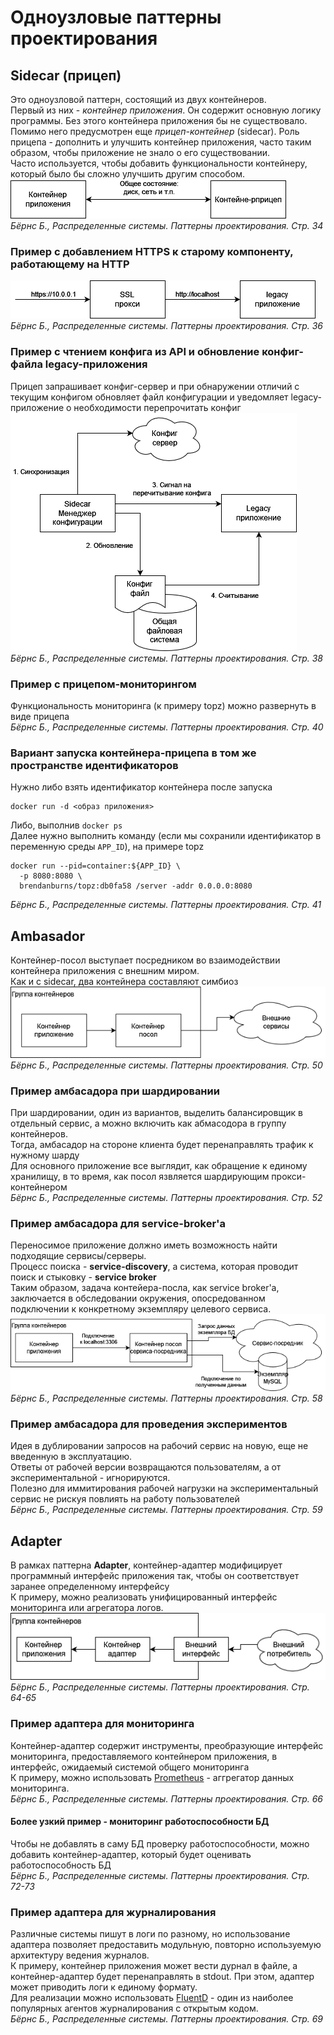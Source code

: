 # Одноузловые паттерны проектирования
## Sidecar (прицеп)
Это одноузловой паттерн, состоящий из двух контейнеров.<br/>
Первый из них - *контейнер приложения*. Он содержит основную логику программы. Без этого контейнера приложения бы не существовало.<br/>
Помимо него предусмотрен еще *прицеп-контейнер* (sidecar). Роль прицепа - дополнить и улучшить контейнер приложения, часто таким образом, чтобы приложение не знало о его существовании.<br/>
Часто используется, чтобы добавить функциональности контейнеру, который было бы сложно улучшить другим способом.<br/>
![](img/sidecar_general.png)<br/>
_Бёрнс Б., Распределенные системы. Паттерны проектирования. Стр. 34_

### Пример с добавлением HTTPS к старому компоненту, работающему на HTTP
![](img/sidecar_https_example.png)<br/>
_Бёрнс Б., Распределенные системы. Паттерны проектирования. Стр. 36_

### Пример с чтением конфига из API и обновление конфиг-файла legacy-приложения
Прицеп запрашивает конфиг-сервер и при обнаружении отличий с текущим конфигом обновляет файл конфигурации и уведомляет legacy-приложение о необходимости перепрочитать конфиг<br/>
![](img/sidecar_config_sync_example.png)<br/>
_Бёрнс Б., Распределенные системы. Паттерны проектирования. Стр. 38_

### Пример с прицепом-мониторингом
Функциональность мониторинга (к примеру topz) можно развернуть в виде прицепа<br/>
_Бёрнс Б., Распределенные системы. Паттерны проектирования. Стр. 40_

### Вариант запуска контейнера-прицепа в том же пространстве идентификаторов
Нужно либо взять идентификатор контейнера после запуска
```shell
docker run -d <образ приложения>
```
Либо, выполнив `docker ps`<br/>
Далее нужно выполнить команду (если мы сохранили идентификатор в переменную среды `APP_ID`), на примере topz
```shell
docker run --pid=container:${APP_ID} \
  -p 8080:8080 \
  brendanburns/topz:db0fa58 /server -addr 0.0.0.0:8080
```
_Бёрнс Б., Распределенные системы. Паттерны проектирования. Стр. 41_

## Ambasador
Контейнер-посол выступает посредником во взаимодействии контейнера приложения с внешним миром.<br/>
Как и с sidecar, два контейнера составляют симбиоз<br/>
![ambasador](img/ambasador_general.png)<br/>
_Бёрнс Б., Распределенные системы. Паттерны проектирования. Стр. 50_

### Пример амбасадора при шардировании
При шардировании, один из вариантов, выделить балансировщик в отдельный сервис, а можно включить как абмасодора в группу контейнеров.<br/>
Тогда, амбасадор на стороне клиента будет перенаправлять трафик к нужному шарду<br/>
Для основного приложение все выглядит, как обращение к единому хранилищу, в то время, как посол язвляется шардирующим прокси-контейнером<br/>
_Бёрнс Б., Распределенные системы. Паттерны проектирования. Стр. 52_

### Пример амбасадора для service-broker'а
Переносимое приложение должно иметь возможность найти подходящие сервисы/серверы.<br/>
Процесс поиска - **service-discovery**, а система, которая проводит поиск и стыковку - **service broker**<br/>
Таким образом, задача контейера-посла, как service broker'а, заключается в обследовании окружения, опосредованном подключении к конкретному экземпляру целевого сервиса.<br/>
![ambasador](img/ambasador_service-broker.png)<br/>
_Бёрнс Б., Распределенные системы. Паттерны проектирования. Стр. 58_

### Пример амбасадора для проведения экспериментов
Идея в дублировании запросов на рабочий сервис на новую, еще не введенную в эксплуатацию.<br/>
Ответы от рабочей версии возвращаются пользователям, а от экспериментальной - игнорируются.<br/>
Полезно для иммитирования рабочей нагрузки на экспериментальный сервис не рискуя повлиять на работу пользователей<br/>
_Бёрнс Б., Распределенные системы. Паттерны проектирования. Стр. 59_

## Adapter
В рамках паттерна **Adapter**, контейнер-адаптер модифицирует программный интерфейс приложения так, чтобы он соответствует заранее определенному интерфейсу<br/>
К примеру, можно реализовать унифицированный интерфейс мониторинга или агрегатора логов.<br/>
![adapter](img/adapter_general.png)<br/>
_Бёрнс Б., Распределенные системы. Паттерны проектирования. Стр. 64-65_

### Пример адаптера для мониторинга
Контейнер-адаптер содержит инструменты, преобразующие интерфейс мониторинга, предоставляемого контейнером приложения, в интерфейс, ожидаемый системой общего мониторинга<br/>
К примеру, можно использовать [Prometheus](https://prometheus.io/) - аггрегатор данных мониторинга.<br/>
_Бёрнс Б., Распределенные системы. Паттерны проектирования. Стр. 66_

#### Более узкий пример - мониторинг работоспособности БД
Чтобы не добавлять в саму БД проверку работоспособности, можно добавить контейнер-адаптер, который будет оценивать работоспособность БД<br/>
_Бёрнс Б., Распределенные системы. Паттерны проектирования. Стр. 72-73_

### Пример адаптера для журналирования
Различные системы пишут в логи по разному, но использование адаптера позволяет предоставить модульную, повторно используемую архитектуру ведения журналов.<br/>
К примеру, контейнер приложения может вести дурнал в файле, а контейнер-адаптер будет перенаправлять в stdout.
При этом, адаптер может приводить логи к единому формату.<br/>
Для реализации можно использовать [FluentD](https://www.fluentd.org/) - один из наиболее популярных агентов журналирования с открытым кодом.<br/>
_Бёрнс Б., Распределенные системы. Паттерны проектирования. Стр. 69_